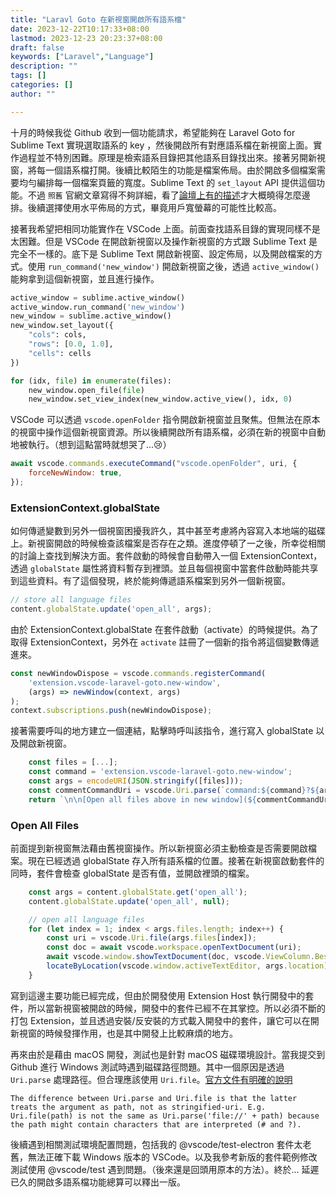 ```yaml
---
title: "Laravl Goto 在新視窗開啟所有語系檔"
date: 2023-12-22T10:17:33+08:00
lastmod: 2023-12-23 20:23:37+08:00
draft: false
keywords: ["Laravel","Language"]
description: ""
tags: []
categories: []
author: ""

---
```


十月的時候我從 Github 收到一個功能請求，希望能夠在 Laravel Goto for Sublime Text 實現選取語系的 key ，然後開啟所有對應語系檔在新視窗上面。實作過程並不特別困難。原理是檢索語系目錄把其他語系目錄找出來。接著另開新視窗，將每一個語系檔打開。後續比較陌生的功能是檔案佈局。由於開啟多個檔案需要均勻編排每一個檔案頁籤的寬度。Sublime Text 的 `set_layout` API 提供這個功能。不過 `照舊` 官網文章寫得不夠詳細，看了[論壇上有的描述](https://forum.sublimetext.com/t/set-layout-reference/5713)才大概曉得怎麼邊排。後續選擇使用水平佈局的方式，畢竟用戶寬螢幕的可能性比較高。

接著我希望把相同功能實作在 VSCode 上面。前面查找語系目錄的實現同樣不是太困難。但是 VSCode 在開啟新視窗以及操作新視窗的方式跟 Sublime Text 是完全不一樣的。底下是 Sublime Text 開啟新視窗、設定佈局，以及開啟檔案的方式。使用 `run_command('new_window')` 開啟新視窗之後，透過 `active_window()` 能夠拿到這個新視窗，並且進行操作。

```python
active_window = sublime.active_window()
active_window.run_command('new_window')
new_window = sublime.active_window()
new_window.set_layout({
    "cols": cols,
    "rows": [0.0, 1.0],
    "cells": cells
})

for (idx, file) in enumerate(files):
    new_window.open_file(file)
    new_window.set_view_index(new_window.active_view(), idx, 0)
```

VSCode 可以透過 `vscode.openFolder` 指令開啟新視窗並且聚焦。但無法在原本的視窗中操作這個新視窗資源。所以後續開啟所有語系檔，必須在新的視窗中自動地被執行。（想到這點當時就想哭了...😢）

```js
await vscode.commands.executeCommand("vscode.openFolder", uri, {
	forceNewWindow: true,
});
```

### ExtensionContext.globalState

如何傳遞變數到另外一個視窗困擾我許久，其中甚至考慮將內容寫入本地端的磁碟上。新視窗開啟的時候檢查該檔案是否存在之類。進度停頓了一之後，所幸從相關的討論上查找到解決方面。套件啟動的時候會自動帶入一個 ExtensionContext，透過 `globalState` 屬性將資料暫存到裡頭。並且每個視窗中當套件啟動時能共享到這些資料。有了這個發現，終於能夠傳遞語系檔案到另外一個新視窗。

```js
// store all language files
content.globalState.update('open_all', args);
```

由於 ExtensionContext.globalState 在套件啟動（activate）的時候提供。為了取得 ExtensionContext，另外在 `activate` 註冊了一個新的指令將這個變數傳遞進來。

```js
const newWindowDispose = vscode.commands.registerCommand(
    'extension.vscode-laravel-goto.new-window',
    (args) => newWindow(context, args)
);
context.subscriptions.push(newWindowDispose);
```

接著需要呼叫的地方建立一個連結，點擊時呼叫該指令，進行寫入 globalState 以及開啟新視窗。

```js
    const files = [...];
    const command = 'extension.vscode-laravel-goto.new-window';
    const args = encodeURI(JSON.stringify([files]));
    const commentCommandUri = vscode.Uri.parse(`command:${command}?${args}`);
    return `\n\n[Open all files above in new window](${commentCommandUri})`;
```

### Open All Files

前面提到新視窗無法藉由舊視窗操作。所以新視窗必須主動檢查是否需要開啟檔案。現在已經透過 globalState 存入所有語系檔的位置。接著在新視窗啟動套件的同時，套件會檢查 globalState 是否有值，並開啟裡頭的檔案。

```js
	const args = content.globalState.get('open_all');
	content.globalState.update('open_all', null);

	// open all language files
	for (let index = 1; index < args.files.length; index++) {
		const uri = vscode.Uri.file(args.files[index]);
		const doc = await vscode.workspace.openTextDocument(uri);
		await vscode.window.showTextDocument(doc, vscode.ViewColumn.Beside);
		locateByLocation(vscode.window.activeTextEditor, args.location);
	}
```

寫到這邊主要功能已經完成，但由於開發使用 Extension Host 執行開發中的套件，所以當新視窗被開啟的時候，開發中的套件已經不在其掌控。所以必須不斷的打包 Extension，並且透過安裝/反安裝的方式載入開發中的套件，讓它可以在開新視窗的時候發揮作用，也是其中開發上比較麻煩的地方。

再來由於是藉由 macOS 開發，測試也是針對 macOS 磁碟環境設計。當我提交到 Github 進行 Windows 測試時遇到磁碟路徑問題。其中一個原因是透過 `Uri.parse` 處理路徑。但合理應該使用 `Uri.file`。[官方文件有明確的說明](https://code.visualstudio.com/api/references/vscode-api#Uri)

```
The difference between Uri.parse and Uri.file is that the latter treats the argument as path, not as stringified-uri. E.g. Uri.file(path) is not the same as Uri.parse('file://' + path) because the path might contain characters that are interpreted (# and ?).
```

後續遇到相關測試環境配置問題，包括我的 @vscode/test-electron 套件太老舊，無法正確下載 Windows 版本的 VSCode。以及我參考新版的套件範例修改測試使用 @vscode/test 遇到問題。（後來還是回頭用原本的方法）。終於... 延遲已久的開啟多語系檔功能總算可以釋出一版。